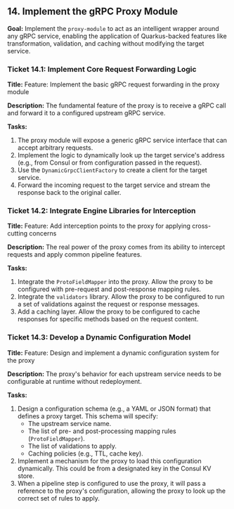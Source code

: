 ## 14. Implement the gRPC Proxy Module

**Goal:** Implement the `proxy-module` to act as an intelligent wrapper around any gRPC service, enabling the application of Quarkus-backed features like transformation, validation, and caching without modifying the target service.

### Ticket 14.1: Implement Core Request Forwarding Logic

**Title:** Feature: Implement the basic gRPC request forwarding in the proxy module

**Description:**
The fundamental feature of the proxy is to receive a gRPC call and forward it to a configured upstream gRPC service.

**Tasks:**
1.  The proxy module will expose a generic gRPC service interface that can accept arbitrary requests.
2.  Implement the logic to dynamically look up the target service's address (e.g., from Consul or from configuration passed in the request).
3.  Use the `DynamicGrpcClientFactory` to create a client for the target service.
4.  Forward the incoming request to the target service and stream the response back to the original caller.

### Ticket 14.2: Integrate Engine Libraries for Interception

**Title:** Feature: Add interception points to the proxy for applying cross-cutting concerns

**Description:**
The real power of the proxy comes from its ability to intercept requests and apply common pipeline features.

**Tasks:**
1.  Integrate the `ProtoFieldMapper` into the proxy. Allow the proxy to be configured with pre-request and post-response mapping rules.
2.  Integrate the `validators` library. Allow the proxy to be configured to run a set of validations against the request or response messages.
3.  Add a caching layer. Allow the proxy to be configured to cache responses for specific methods based on the request content.

### Ticket 14.3: Develop a Dynamic Configuration Model

**Title:** Feature: Design and implement a dynamic configuration system for the proxy

**Description:**
The proxy's behavior for each upstream service needs to be configurable at runtime without redeployment.

**Tasks:**
1.  Design a configuration schema (e.g., a YAML or JSON format) that defines a proxy target. This schema will specify:
    *   The upstream service name.
    *   The list of pre- and post-processing mapping rules (`ProtoFieldMapper`).
    *   The list of validations to apply.
    *   Caching policies (e.g., TTL, cache key).
2.  Implement a mechanism for the proxy to load this configuration dynamically. This could be from a designated key in the Consul KV store.
3.  When a pipeline step is configured to use the proxy, it will pass a reference to the proxy's configuration, allowing the proxy to look up the correct set of rules to apply.

